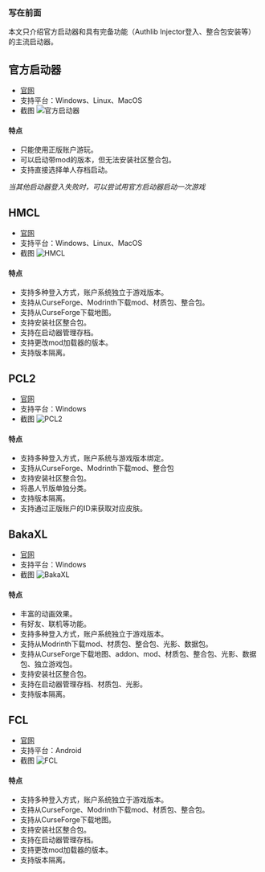 ### 写在前面

本文只介绍官方启动器和具有完备功能（Authlib Injector登入、整合包安装等）的主流启动器。

## 官方启动器

- [官网](https://www.minecraft.net/)
- 支持平台：Windows、Linux、MacOS
- 截图
![官方启动器](https://my-img.cc/i/10/66c60244b98f7.png)

#### 特点

- 只能使用正版账户游玩。
- 可以启动带mod的版本，但无法安装社区整合包。
- 支持直接选择单人存档启动。

*当其他启动器登入失败时，可以尝试用官方启动器启动一次游戏*

## HMCL

- [官网](https://hmcl.huangyuhui.net/)
- 支持平台：Windows、Linux、MacOS
- 截图
![HMCL](https://my-img.cc/i/10/66c6024498733.png)

#### 特点

- 支持多种登入方式，账户系统独立于游戏版本。
- 支持从CurseForge、Modrinth下载mod、材质包、整合包。
- 支持从CurseForge下载地图。
- 支持安装社区整合包。
- 支持在启动器管理存档。
- 支持更改mod加载器的版本。
- 支持版本隔离。

## PCL2

- [官网](https://github.com/Hex-Dragon/PCL2)
- 支持平台：Windows
- 截图
![PCL2](https://my-img.cc/i/10/66c6024351290.png)

#### 特点

- 支持多种登入方式，账户系统与游戏版本绑定。
- 支持从CurseForge、Modrinth下载mod、整合包
- 支持安装社区整合包。
- 将愚人节版单独分类。
- 支持版本隔离。
- 支持通过正版账户的ID来获取对应皮肤。

## BakaXL

- [官网](https://www.bakaxl.com/)
- 支持平台：Windows
- 截图
![BakaXL](https://my-img.cc/i/10/66c6024543c78.png)

#### 特点

- 丰富的动画效果。
- 有好友、联机等功能。
- 支持多种登入方式，账户系统独立于游戏版本。
- 支持从Modrinth下载mod、材质包、整合包、光影、数据包。
- 支持从CurseForge下载地图、addon、mod、材质包、整合包、光影、数据包、独立游戏包。
- 支持安装社区整合包。
- 支持在启动器管理存档、材质包、光影。
- 支持版本隔离。

## FCL

- [官网](https://fcl-team.github.io/)
- 支持平台：Android
- 截图
![FCL](https://my-img.cc/i/10/66c60244bc42e.png)

#### 特点

- 支持多种登入方式，账户系统独立于游戏版本。
- 支持从CurseForge、Modrinth下载mod、材质包、整合包。
- 支持从CurseForge下载地图。
- 支持安装社区整合包。
- 支持在启动器管理存档。
- 支持更改mod加载器的版本。
- 支持版本隔离。